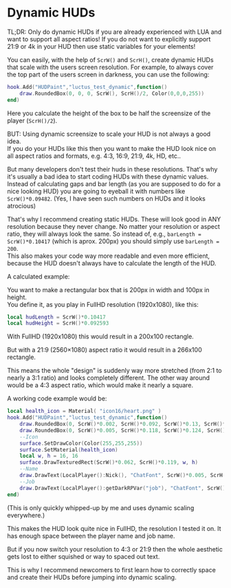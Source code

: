 # Dynamic HUDs
TL;DR: Only do dynamic HUDs if you are already experienced with LUA and want to support all aspect ratios! If you do not want to explicitly support 21:9 or 4k in your HUD then use static variables for your elements!

You can easily, with the help of `ScrW()` and `ScrH()`, create dynamic HUDs that scale with the users screen resolution. For example, to always cover the top part of the users screen in darkness, you can use the following:

``` lua
hook.Add("HUDPaint","luctus_test_dynamic",function()
    draw.RoundedBox(0, 0, 0, ScrW(), ScrH()/2, Color(0,0,0,255))
end)
```

Here you calculate the height of the box to be half the screensize of the player (`ScrH()/2`).

BUT: Using dynamic screensize to scale your HUD is not always a good idea.  
If you do your HUDs like this then you want to make the HUD look nice on all aspect ratios and formats, e.g. 4:3, 16:9, 21:9, 4k, HD, etc..  

But many developers don't test their huds in these resolutions. That's why it's usually a bad idea to start coding HUDs with these dynamic values. Instead of calculating gaps and bar length (as you are supposed to do for a nice looking HUD) you are going to eyeball it with numbers like `ScrW()*0.09482`. (Yes, I have seen such numbers on HUDs and it looks atrocious)

That's why I recommend creating static HUDs. These will look good in ANY resolution because they never change. No matter your resolution or aspect ratio, they will always look the same. So instead of, e.g., `barLength = ScrW()*0.10417` (which is aprox. 200px) you should simply use `barLength = 200`.  
This also makes your code way more readable and even more efficient, because the HUD doesn't always have to calculate the length of the HUD.

A calculated example:  

You want to make a rectangular box that is 200px in width and 100px in height.  
You define it, as you play in FullHD resolution (1920x1080), like this:

```lua
local hudLength = ScrW()*0.10417
local hudHeight = ScrH()*0.092593
```

With FullHD (1920x1080) this would result in a 200x100 rectangle.  

But with a 21:9 (2560×1080) aspect ratio it would result in a 266x100 rectangle.  

This means the whole "design" is suddenly way more stretched (from 2:1 to nearly a 3:1 ratio) and looks completely different. The other way around would be a 4:3 aspect ratio, which would make it nearly a square.

A working code example would be:

```lua
local health_icon = Material( "icon16/heart.png" )
hook.Add("HUDPaint","luctus_test_dynamic",function()
    draw.RoundedBox(0, ScrW()*0.002, ScrH()*0.092, ScrW()*0.13, ScrH()*0.052, Color(10,10,10,235))--box
    draw.RoundedBox(0, ScrW()*0.005, ScrH()*0.118, ScrW()*0.124, ScrH()*0.0185, Color(255,10,10,255))--hp
    --Icon
    surface.SetDrawColor(Color(255,255,255))
    surface.SetMaterial(health_icon)
    local w, h = 16, 16
    surface.DrawTexturedRect(ScrW()*0.062, ScrH()*0.119, w, h)
    --Name
    draw.DrawText(LocalPlayer():Nick(), "ChatFont", ScrW()*0.005, ScrH()*0.097)
    --Job
    draw.DrawText(LocalPlayer():getDarkRPVar("job"), "ChatFont", ScrW()*0.13, ScrH()*0.097, Color(255,255,255), TEXT_ALIGN_RIGHT)
end)
```

(This is only quickly whipped-up by me and uses dynamic scaling everywhere.)  

This makes the HUD look quite nice in FullHD, the resolution I tested it on. It has enough space between the player name and job name.

But if you now switch your resolution to 4:3 or 21:9 then the whole aesthetic gets lost to either squished or way to spaced out text.

This is why I recommend newcomers to first learn how to correctly space and create their HUDs before jumping into dynamic scaling.
